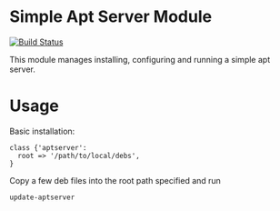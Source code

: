 # Simple Apt Server Module

[![Build Status](https://travis-ci.org/jbussdieker/puppet-aptserver.png?branch=master)](https://travis-ci.org/jbussdieker/puppet-aptserver)

This module manages installing, configuring and running a simple apt server.

# Usage

Basic installation:

    class {'aptserver':
      root => '/path/to/local/debs',
    }

Copy a few deb files into the root path specified and run

    update-aptserver
